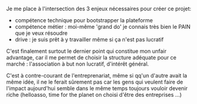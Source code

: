 Je me place à l'intersection des 3 enjeux nécessaires pour créer ce projet:

- compétence technique pour bootstrapper la plateforme
- compétence métier : moi-même 'grand do' je connais très bien le PAIN que je veux résoudre
- drive : je suis prêt à y travailler même si ça n'est pas lucratif


C'est finalement surtout le dernier point qui constitue mon unfair advantage, car il me permet de choisir la structure adéquate pour ce marché : l'association à but non lucratif, d'intérêt général.

C'est à contre-courant de l'entreprenariat, même si qq'un d'autre avait la même idée, il ne le ferait sûrement pas car les gens qui veulent faire de l'impact aujourd'hui semble dans le même temps toujours vouloir devenir riche (helloasso, time for the planet on choisi d'être des entreprises ...)

